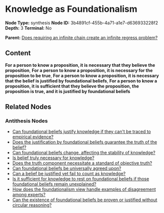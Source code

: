 # Knowledge as Foundationalism

**Node Type:** synthesis
**Node ID:** 3b4891cf-455b-4a71-a1e7-d636933228f2
**Depth:** 3
**Terminal:** No

**Parent:** [Does requiring an infinite chain create an infinite regress problem?](does-requiring-an-infinite-chain-create-an-infinite-regress-problem-antithesis-587469ed-048a-42cd-96ca-8f059dbf6fab.md)

## Content

**For a person to know a proposition, it is necessary that they believe the proposition**, **For a person to know a proposition, it is necessary for the proposition to be true**, **For a person to know a proposition, it is necessary that the belief is justified by foundational beliefs**, **For a person to know a proposition, it is sufficient that they believe the proposition, the proposition is true, and it is justified by foundational beliefs**

## Related Nodes

### Antithesis Nodes

- [Can foundational beliefs justify knowledge if they can't be traced to empirical evidence?](can-foundational-beliefs-justify-knowledge-if-they-cant-be-traced-to-empirical-evidence-antithesis-3aa9d805-22c1-49e4-a608-513780e07b9c.md)
- [Does the justification by foundational beliefs guarantee the truth of the belief?](does-the-justification-by-foundational-beliefs-guarantee-the-truth-of-the-belief-antithesis-69ef250c-de53-4d94-8b8e-4dccfe9eb96d.md)
- [Can foundational beliefs change, affecting the stability of knowledge?](can-foundational-beliefs-change-affecting-the-stability-of-knowledge-antithesis-4cccba8c-f0dc-4d44-b688-df675745db18.md)
- [Is belief truly necessary for knowledge?](is-belief-truly-necessary-for-knowledge-antithesis-92a0a458-8fba-4cb9-a6a2-e65ec213a220.md)
- [Does the truth component necessitate a standard of objective truth?](does-the-truth-component-necessitate-a-standard-of-objective-truth-antithesis-8f22b5a6-9a59-4423-97a3-90f2880520df.md)
- [Can foundational beliefs be universally agreed upon?](can-foundational-beliefs-be-universally-agreed-upon-antithesis-c565ac5b-cb65-45cf-a62b-d758596ba8d7.md)
- [Can a belief be justified yet fail to count as knowledge?](can-a-belief-be-justified-yet-fail-to-count-as-knowledge-antithesis-6b603e22-f7c4-404c-afa9-aaa545d0c6c4.md)
- [Is it sufficient for knowledge to rest on foundational beliefs if those foundational beliefs remain unexplained?](is-it-sufficient-for-knowledge-to-rest-on-foundational-beliefs-if-those-foundational-beliefs-remain-unexplained-antithesis-b2ef1705-6ec8-4a1e-9a82-62c0a0589d60.md)
- [How does the foundationalism view handle examples of disagreement among experts?](how-does-the-foundationalism-view-handle-examples-of-disagreement-among-experts-antithesis-ed21e8f5-5740-496b-846c-7c823e046657.md)
- [Can the existence of foundational beliefs be proven or justified without circular reasoning?](can-the-existence-of-foundational-beliefs-be-proven-or-justified-without-circular-reasoning-antithesis-0d4d01e2-7de2-4d15-9661-6699c1e04a80.md)

